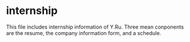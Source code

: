 # internship

This file includes internship information of Y.Ru. Three mean conponents are the resume, the company information form, and a schedule.
